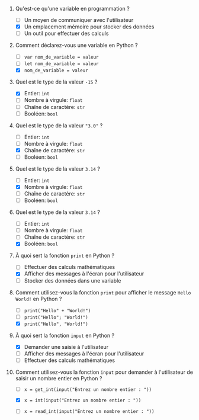 1. Qu'est-ce qu'une variable en programmation ?
   
   - [ ] Un moyen de communiquer avec l'utilisateur
   - [x] Un emplacement mémoire pour stocker des données
   - [ ] Un outil pour effectuer des calculs

2. Comment déclarez-vous une variable en Python ?

   - [ ] `var nom_de_variable = valeur`
   - [ ] `let nom_de_variable = valeur`
   - [x] `nom_de_variable = valeur`

3. Quel est le type de la valeur `-15` ?
 
   - [x] Entier: `int`
   - [ ] Nombre à virgule: `float`
   - [ ] Chaîne de caractère: `str`
   - [ ] Booléen: `bool`

4. Quel est le type de la valeur `"3.0"` ?
 
   - [ ] Entier: `int`
   - [ ] Nombre à virgule: `float`
   - [x] Chaîne de caractère: `str`
   - [ ] Booléen: `bool`

5. Quel est le type de la valeur `3.14` ?
   
 
   - [ ] Entier: `int`
   - [x] Nombre à virgule: `float`
   - [ ] Chaîne de caractère: `str`
   - [ ] Booléen: `bool`

6. Quel est le type de la valeur `3.14` ?
   
 
   - [ ] Entier: `int`
   - [ ] Nombre à virgule: `float`
   - [ ] Chaîne de caractère: `str`
   - [x] Booléen: `bool`

7. À quoi sert la fonction `print` en Python ?
 
   - [ ] Effectuer des calculs mathématiques
   - [x] Afficher des messages à l'écran pour l'utilisateur
   - [ ] Stocker des données dans une variable

8. Comment utilisez-vous la fonction `print` pour afficher le message `Hello World!` en Python ?
   
   - [ ] `print("Hello" + "World!")`
   - [ ] `print("Hello"; "World!")`
   - [x] `print("Hello", "World!")`

9. À quoi sert la fonction `input` en Python ?
 
   - [x] Demander une saisie à l'utilisateur
   - [ ] Afficher des messages à l'écran pour l'utilisateur
   - [ ] Effectuer des calculs mathématiques

10. Comment utilisez-vous la fonction `input` pour demander à l'utilisateur de saisir un nombre
    entier en Python ?
    
    - [ ] `x = get_int(input("Entrez un nombre entier : "))`
    - [x] `x = int(input("Entrez un nombre entier : "))`
    - [ ] `x = read_int(input("Entrez un nombre entier : "))`
   